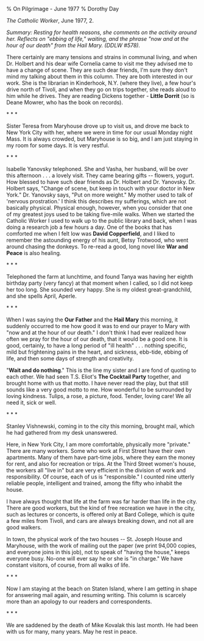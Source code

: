 % On Pilgrimage - June 1977
% Dorothy Day

*The Catholic Worker*, June 1977, 2.

*Summary: Resting for health reasons, she comments on the activity
around her. Reflects on "ebbing of life," waiting, and the phrase "now
and at the hour of our death" from the Hail Mary. (DDLW \#578).*

There certainly are many tensions and strains in communal living, and
when Dr. Holbert and his dear wife Cornelia came to visit me they
advised me to have a change of scene. They are such dear friends, I'm
sure they don't mind my talking about them in this column. They are both
interested in our work. She is the librarian in Kinderhook, N.Y. (where
they live), a few hour's drive north of Tivoli, and when they go on
trips together, she reads aloud to him while he drives. They are reading
Dickens together - **Little Dorrit** (so is Deane Mowrer, who has the
book on records).

\* \* \*

Sister Teresa from Maryhouse drove up to visit us, and drove me back to
New York City with her, where we were in time for our usual Monday night
Mass. It is always crowded, but Maryhouse is so big, and I am just
staying in my room for some days. It is very restful.

\* \* \*

Isabelle Yanovsky telephoned. She and Vasha, her husband, will be over
this afternoon . . . a lovely visit. They came bearing gifts -- flowers,
yogurt. How blessed to have such dear friends as Dr. Holbert and Dr.
Yanovsky. Dr. Holbert says, "Change of scene, but keep in touch with
your doctor in New York." Dr. Yanovsky says, "Put on more weight." My
mother used to talk of 'nervous prostration.' I think this describes my
sufferings, which are not basically physical. Physical enough, however,
when you consider that one of my greatest joys used to be taking
five-mile walks. When we started the Catholic Worker I used to walk up
to the public library and back, when I was doing a research job a few
hours a day. One of the books that has comforted me when I felt low was
**David Copperfield**, and I liked to remember the astounding energy of
his aunt, Betsy Trotwood, who went around chasing the donkeys. To
re-read a good, long novel like **War and Peace** is also healing.

\* \* \*

Telephoned the farm at lunchtime, and found Tanya was having her eighth
birthday party (very fancy) at that moment when I called, so I did not
keep her too long. She sounded very happy. She is my oldest
great-grandchild, and she spells April, Aperle.

\* \* \*

When I was saying the **Our Father** and the **Hail Mary** this morning,
it suddenly occurred to me how good it was to end our prayer to Mary
with "now and at the hour of our death." I don't think I had ever
realized how often we pray for the hour of our death, that it would be a
good one. It is good, certainly, to have a long period of "ill health" .
. . nothing specific, mild but frightening pains in the heart, and
sickness, ebb-tide, ebbing of life, and then some days of strength and
creativity.

"**Wait and do nothing**." This is the line my sister and I are fond of
quoting to each other. We had seen T.S. Eliot's **The Cocktail Party**
together, and brought home with us that motto. I have never read the
play, but that still sounds like a very good motto to me. How wonderful
to be surrounded by loving kindness. Tulips, a rose, a picture, food.
Tender, loving care! We all need it, sick or well.

\* \* \*

Stanley Vishnewski, coming in to the city this morning, brought mail,
which he had gathered from my desk unanswered.

Here, in New York City, I am more comfortable, physically more
"private." There are many workers. Some who work at First Street have
their own apartments. Many of them have part-time jobs, where they earn
the money for rent, and also for recreation or trips. At the Third
Street women's house, the workers all "live in" but are very efficient
in the division of work and responsibility. Of course, each of us is
"responsible." I counted nine utterly reliable people, intelligent and
trained, among the fifty who inhabit the house.

I have always thought that life at the farm was far harder than life in
the city. There are good workers, but the kind of free recreation we
have in the city, such as lectures or concerts, is offered only at Bard
College, which is quite a few miles from Tivoli, and cars are always
breaking down, and not all are good walkers.

In town, the physical work of the two houses -- St. Joseph House and
Maryhouse, with the work of mailing out the paper (we print 94,000
copies, and everyone joins in this job), not to speak of "having the
house," keeps everyone busy. No-one will ever say he or she is "in
charge." We have constant visitors, of course, from all walks of life.

\* \* \*

Now I am staying at the beach on Staten Island, where I am getting in
shape for answering mail again, and resuming writing. This column is
scarcely more than an apology to our readers and correspondents.

\* \* \*

We are saddened by the death of Mike Kovalak this last month. He had
been with us for many, many years. May he rest in peace.
